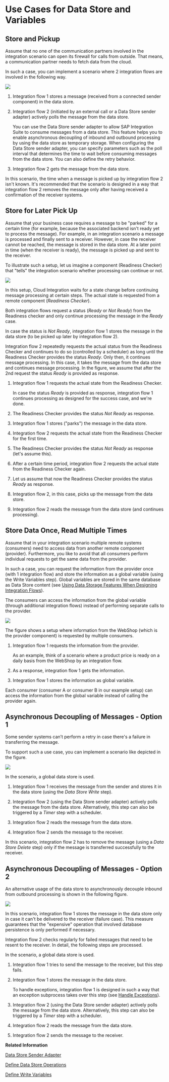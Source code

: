 <!-- loio853d4ddebeac4afa947cbe755b42c280 -->

# Use Cases for Data Store and Variables



<a name="loio853d4ddebeac4afa947cbe755b42c280__section_kyf_hll_ynb"/>

## Store and Pickup

Assume that no one of the communication partners involved in the integration scenario can open its firewall for calls from outside. That means, a communication partner needs to fetch data from the cloud.

In such a case, you can implement a scenario where 2 integration flows are involved in the following way.

![](images/Guidelines_Store_and_Pick_Up_ad7c7cd.png)

1.  Integration flow 1 stores a message \(received from a connected sender component\) in the data store.

2.  Integration flow 2 \(initiated by an external call or a Data Store sender adapter\) actively polls the message from the data store.

    You can use the Data Store sender adapter to allow SAP Integration Suite to consume messages from a data store. This feature helps you to enable asynchronous decoupling of inbound and outbound processing by using the data store as temporary storage. When configuring the Data Store sender adapter, you can specify parameters such as the poll interval that determines the time to wait before consuming messages from the data store. You can also define the retry behavior.

3.  Integration flow 2 gets the message from the data store.


In this scenario, the time when a message is picked up by integration flow 2 isn't known. It's recommended that the scenario is designed in a way that integration flow 2 removes the message only after having received a confirmation of the receiver systems.



<a name="loio853d4ddebeac4afa947cbe755b42c280__section_arl_q4l_ynb"/>

## Store for Later Pick Up

Assume that your business case requires a message to be "parked" for a certain time \(for example, because the associated backend isn't ready yet to process the message\). For example, in an integration scenario a message is processed and finally sent to a receiver. However, in case the receiver cannot be reached, the message is stored in the data store. At a later point in time \(when the receiver is ready\), the message is picked up and sent to the receiver.

To illustrate such a setup, let us imagine a component \(Readiness Checker\) that "tells" the integration scenario whether processing can continue or not.

![](images/Guidelines_Store_and_Wait_ecd1c15.png)

In this setup, Cloud Integration waits for a state change before continuing message processing at certain steps. The actual state is requested from a remote component \(*Readiness Checker*\).

Both integration flows request a status \(*Ready* or *Not Ready*\) from the Readiness checker and only continue processing the message in the *Ready* case.

In case the status is *Not Ready*, integration flow 1 stores the message in the data store \(to be picked up later by integration flow 2\).

Integration flow 2 repeatedly requests the actual status from the Readiness Checker and continues to do so \(controlled by a scheduler\) as long until the Readiness Checker provides the status *Ready*. Only then, it continues message processing. In this case, it takes the message from the data store and continues message processing. In the figure, we assume that after the 2nd request the status *Ready* is provided as response.

1.  Integration flow 1 requests the actual state from the Readiness Checker.

    In case the status *Ready* is provided as response, integration flow 1 continues processing as designed for the success case, and we're done.

2.  The Readiness Checker provides the status *Not Ready* as response.

3.  Integration flow 1 stores \("parks"\) the message in the data store.

4.  Integration flow 2 requests the actual state from the Readiness Checker for the first time.

5.  The Readiness Checker provides the status *Not Ready* as response \(let's assume this\).

6.  After a certain time period, integration flow 2 requests the actual state from the Readiness Checker again.

7.  Let us assume that now the Readiness Checker provides the status *Ready* as response.

8.  Integration flow 2, in this case, picks up the message from the data store.

9.  Integration flow 2 reads the message from the data store \(and continues processing\).




<a name="loio853d4ddebeac4afa947cbe755b42c280__section_r4t_ysm_ynb"/>

## Store Data Once, Read Multiple Times

Assume that in your integration scenario multiple remote systems \(consumers\) need to access data from another remote component \(provider\). Furthermore, you like to avoid that all consumers perform individual requests to get the same data from the provider.

In such a case, you can request the information from the provider once \(with 1 integration flow\) and store the information as a global variable \(using the Write Variables step\). Global variables are stored in the same database as Data Store content \(see [Using Data Storage Features When Designing Integration Flows](using-data-storage-features-when-designing-integration-flows-a836b4e.md)\).

The consumers can access the information from the global variable \(through additional integration flows\) instead of performing separate calls to the provider.

![](images/Guidelines_Store_once_read_multiple_3749905.png)

The figure shows a setup where information from the WebShop \(which is the provider component\) is requested by multiple consumers.

1.  Integration flow 1 requests the information from the provider.

    As an example, think of a scenario where a product price is ready on a daily basis from the WebShop by an integration flow.

2.  As a response, integration flow 1 gets the information.

3.  Integration flow 1 stores the information as global variable.


Each consumer \(consumer A or consumer B in our example setup\) can access the information from the global variable instead of calling the provider again.



<a name="loio853d4ddebeac4afa947cbe755b42c280__section_pqq_bzm_ynb"/>

## Asynchronous Decoupling of Messages - Option 1

Some sender systems can’t perform a retry in case there's a failure in transferring the message.

To support such a use case, you can implement a scenario like depicted in the figure.

![](images/Guidelines_Sync_Asymn_Decoupling_1_84d97e3.png)

In the scenario, a global data store is used.

1.  Integration flow 1 receives the message from the sender and stores it in the data store \(using the *Data Store Write* step\).

2.  Integration flow 2 \(using the Data Store sender adapter\) actively polls the message from the data store. Alternatively, this step can also be triggered by a *Timer* step with a scheduler.

3.  Integration flow 2 reads the message from the data store.

4.  Integration flow 2 sends the message to the receiver.

In this scenario, integration flow 2 has to remove the message \(using a *Data Store Delete* step\) only if the message is transferred successfully to the receiver.



<a name="loio853d4ddebeac4afa947cbe755b42c280__section_cmm_dzm_ynb"/>

## Asynchronous Decoupling of Messages - Option 2

An alternative usage of the data store to asynchronously decouple inbound from outbound processing is shown in the following figure.

![](images/Guidelines_Async_Bridge_2_ea0a39e.png)

In this scenario, integration flow 1 stores the message in the data store only in case it can't be delivered to the receiver \(failure case\). This measure guarantees that the "expensive" operation that involved database persistence is only performed if necessary.

Integration flow 2 checks regularly for failed messages that need to be resent to the receiver. In detail, the following steps are processed.

In the scenario, a global data store is used.

1.  Integration flow 1 tries to send the message to the receiver, but this step fails.

2.  Integration flow 1 stores the message in the data store.

    To handle exceptions, integration flow 1 is designed in such a way that an exception subprocess takes over this step \(see [Handle Exceptions](handle-exceptions-ca95c61.md)\).

3.  Integration flow 2 \(using the Data Store sender adapter\) actively polls the message from the data store. Alternatively, this step can also be triggered by a *Timer* step with a scheduler.

4.  Integration flow 2 reads the message from the data store.

5.  Integration flow 2 sends the message to the receiver.

**Related Information**  


[Data Store Sender Adapter](data-store-sender-adapter-4f5ef3f.md "This adapter enables Cloud Integration to consume messages from a data store. This feature helps you to enable asynchronous decoupling of inbound and outbound processing by using the data store as temporary storage.")

[Define Data Store Operations](define-data-store-operations-79f63a4.md "You can use the data store to temporarily store messages.")

[Define Write Variables](define-write-variables-de04b75.md "You define variables to share data across different integration flows (deployed on the same tenant).")

